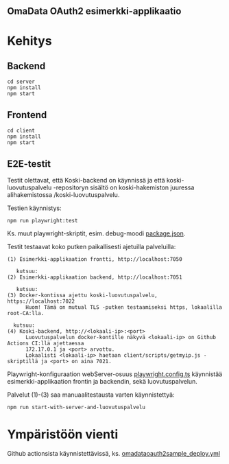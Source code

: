 ## OmaData OAuth2 esimerkki-applikaatio

# Kehitys

## Backend

    cd server
    npm install
    npm start

## Frontend

    cd client
    npm install
    npm start

## E2E-testit

Testit olettavat, että Koski-backend on käynnissä ja että koski-luovutuspalvelu -repositoryn sisältö on koski-hakemiston juuressa
alihakemistossa /koski-luovutuspalvelu.

Testien käynnistys:

    npm run playwright:test

Ks. muut playwright-skriptit, esim. debug-moodi [package.json](client/package.json).

Testit testaavat koko putken paikallisesti ajetuilla palveluilla:

    (1) Esimerkki-applikaation frontti, http://localhost:7050

       kutsuu:
    (2) Esimerkki-applikaation backend, http://localhost:7051

       kutsuu:
    (3) Docker-kontissa ajettu koski-luovutuspalvelu, https://localhost:7022
          Huom! Tämä on mutual TLS -putken testaamiseksi https, lokaalilla root-CA:lla.

      kutsuu:
    (4) Koski-backend, http://<lokaali-ip>:<port>
          Luovutuspalvelun docker-kontille näkyvä <lokaali-ip> on Github Actions CI:llä ajettaessa
          172.17.0.1 ja <port> arvottu.
          Lokaalisti <lokaali-ip> haetaan client/scripts/getmyip.js -skriptillä ja <port> on aina 7021.

Playwright-konfiguraation webServer-osuus [playwright.config.ts](client/playwright.config.ts) käynnistää
esimerkki-applikaation frontin ja backendin, sekä luovutuspalvelun.

Palvelut (1)-(3) saa manuaalitestausta varten käynnistettyä:

    npm run start-with-server-and-luovutuspalvelu

# Ympäristöön vienti

Github actionsista käynnistettävissä, ks. [omadataoauth2sample_deploy.yml](../.github/workflows/omadataoauth2sample_deploy.yml)
